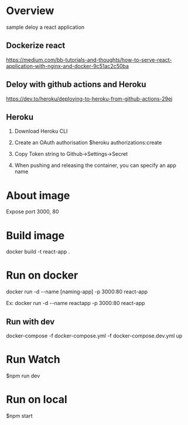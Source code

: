 # Overview
sample deloy a react application

## Dockerize react
https://medium.com/bb-tutorials-and-thoughts/how-to-serve-react-application-with-nginx-and-docker-9c51ac2c50ba

## Deloy with github actions and Heroku
https://dev.to/heroku/deploying-to-heroku-from-github-actions-29ej

## Heroku
1. Download Heroku CLI
2. Create an OAuth authorisation
$heroku authorizations:create

3. Copy Token string to Github->Settings->Secret

4. When pushing and releasing the container, you can specify an app name

# About image
Expose port 3000, 80

# Build image
docker build -t react-app .

# Run on docker
docker run -d --name [naming-app] -p 3000:80 react-app

Ex: docker run -d --name reactapp -p 3000:80 react-app

## Run with dev
docker-compose -f docker-compose.yml -f docker-compose.dev.yml up

# Run Watch
$npm run dev

# Run on local
$npm start
